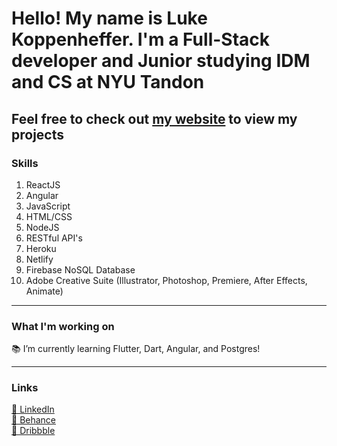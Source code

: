 <!--
**LukeKope/LukeKope** is a ✨ _special_ ✨ repository because its `README.md` (this file) appears on your GitHub profile.

Here are some ideas to get you started:
-->

# Hello! My name is Luke Koppenheffer. I'm a Full-Stack developer and Junior studying IDM and CS at NYU Tandon
## Feel free to check out [my website](https://lukekoppenheffer.myportfolio.com/) to view my projects

### Skills
1. ReactJS
2. Angular
3. JavaScript
4. HTML/CSS
5. NodeJS
6. RESTful API's
7. Heroku
8. Netlify
9. Firebase NoSQL Database
10. Adobe Creative Suite (Illustrator, Photoshop, Premiere, After Effects, Animate)
---

### What I'm working on  
📚 I’m currently learning Flutter, Dart, Angular, and Postgres!  

---
### Links
[👔 LinkedIn](https://www.linkedin.com/in/luke-koppenheffer/)  
[🎨 Behance](https://www.behance.net/luke_koppenheffer)  
[🏀 Dribbble](https://dribbble.com/luke_koppenheffer)


